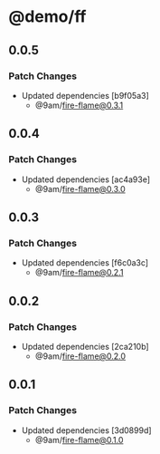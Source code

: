 # @demo/ff

## 0.0.5

### Patch Changes

-   Updated dependencies [b9f05a3]
    -   @9am/fire-flame@0.3.1

## 0.0.4

### Patch Changes

-   Updated dependencies [ac4a93e]
    -   @9am/fire-flame@0.3.0

## 0.0.3

### Patch Changes

-   Updated dependencies [f6c0a3c]
    -   @9am/fire-flame@0.2.1

## 0.0.2

### Patch Changes

-   Updated dependencies [2ca210b]
    -   @9am/fire-flame@0.2.0

## 0.0.1

### Patch Changes

-   Updated dependencies [3d0899d]
    -   @9am/fire-flame@0.1.0
